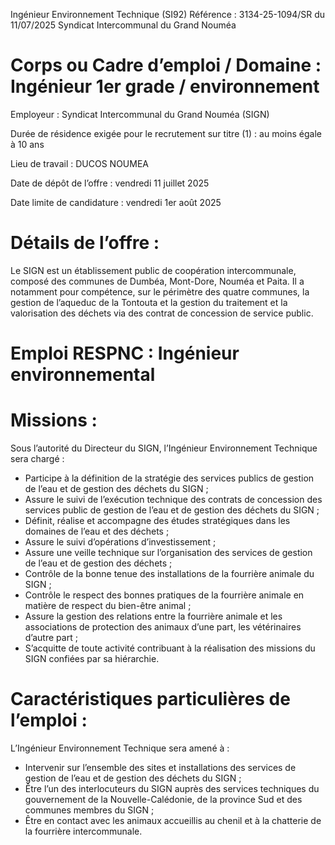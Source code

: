 
Ingénieur Environnement Technique (SI92)
Référence : 3134-25-1094/SR du 11/07/2025
Syndicat Intercommunal du Grand Nouméa

# Corps ou Cadre d’emploi / Domaine : Ingénieur 1er grade / environnement

Employeur : Syndicat Intercommunal du Grand Nouméa (SIGN)

Durée de résidence exigée pour le recrutement sur titre (1) : au moins égale à 10 ans

Lieu de travail : DUCOS NOUMEA

Date de dépôt de l’offre : vendredi 11 juillet 2025

Date limite de candidature : vendredi 1er août 2025

# Détails de l’offre :

Le SIGN est un établissement public de coopération intercommunale, composé des communes de Dumbéa, Mont-Dore, Nouméa et Paita. Il a notamment pour compétence, sur le périmètre des quatre communes, la gestion de l’aqueduc de la Tontouta et la gestion du traitement et la valorisation des déchets via des contrat de concession de service public.

# Emploi RESPNC : Ingénieur environnemental

# Missions :

Sous l’autorité du Directeur du SIGN, l’Ingénieur Environnement Technique sera chargé :

- Participe à la définition de la stratégie des services publics de gestion de l’eau et de gestion des déchets du SIGN ;
- Assure le suivi de l’exécution technique des contrats de concession des services public de gestion de l’eau et de gestion des déchets du SIGN ;
- Définit, réalise et accompagne des études stratégiques dans les domaines de l’eau et des déchets ;
- Assure le suivi d’opérations d’investissement ;
- Assure une veille technique sur l’organisation des services de gestion de l’eau et de gestion des déchets ;
- Contrôle de la bonne tenue des installations de la fourrière animale du SIGN ;
- Contrôle le respect des bonnes pratiques de la fourrière animale en matière de respect du bien-être animal ;
- Assure la gestion des relations entre la fourrière animale et les associations de protection des animaux d’une part, les vétérinaires d’autre part ;
- S’acquitte de toute activité contribuant à la réalisation des missions du SIGN confiées par sa hiérarchie.

# Caractéristiques particulières de l’emploi :

L’Ingénieur Environnement Technique sera amené à :

- Intervenir sur l’ensemble des sites et installations des services de gestion de l’eau et de gestion des déchets du SIGN ;
- Être l’un des interlocuteurs du SIGN auprès des services techniques du gouvernement de la Nouvelle-Calédonie, de la province Sud et des communes membres du SIGN ;
- Être en contact avec les animaux accueillis au chenil et à la chatterie de la fourrière intercommunale.

